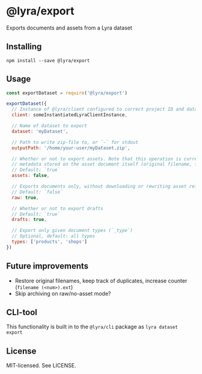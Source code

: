 # @lyra/export

Exports documents and assets from a Lyra dataset

## Installing

```
npm install --save @lyra/export
```

## Usage

```js
const exportDataset = require('@lyra/export')

exportDataset({
  // Instance of @lyra/client configured to correct project ID and dataset
  client: someInstantiatedLyraClientInstance,

  // Name of dataset to export
  dataset: 'myDataset',

  // Path to write zip-file to, or `-` for stdout
  outputPath: '/home/your-user/myDataset.zip',

  // Whether or not to export assets. Note that this operation is currently slightly lossy;
  // metadata stored on the asset document itself (original filename, for instance) might be lost
  // Default: `true`
  assets: false,

  // Exports documents only, without downloading or rewriting asset references
  // Default: `false`
  raw: true,

  // Whether or not to export drafts
  // Default: `true`
  drafts: true,

  // Export only given document types (`_type`)
  // Optional, default: all types
  types: ['products', 'shops']
})
```

## Future improvements

- Restore original filenames, keep track of duplicates, increase counter (`filename (<num>).ext`)
- Skip archiving on raw/no-asset mode?

## CLI-tool

This functionality is built in to the `@lyra/cli` package as `lyra dataset export`

## License

MIT-licensed. See LICENSE.
